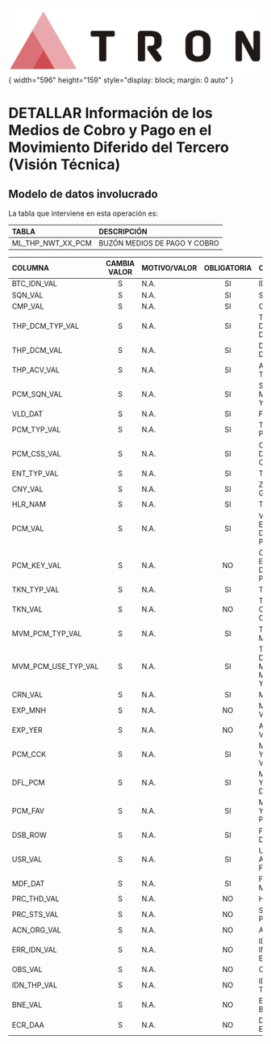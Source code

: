 ![Imagen LOGO](./00-Imagen/logo-TRON.png){ width="596" height="159" style="display: block; margin: 0 auto" }

# DETALLAR Información de los Medios de Cobro y Pago en el Movimiento Diferido del Tercero (**Visión Técnica**)

## **Modelo de datos involucrado**
La tabla que interviene en esta operación es:

| TABLA | DESCRIPCIÓN |
|:--- |:--- |
| ML_THP_NWT_XX_PCM              | BUZÓN MEDIOS DE PAGO Y COBRO                                                                        |

| COLUMNA | CAMBIA VALOR | MOTIVO/VALOR | OBLIGATORIA | COMENTARIO |
|:--- |:---: |:--- |:---: |:--- |
| BTC_IDN_VAL | S | N.A. | SI | IDENTIFICADOR | 
| SQN_VAL | S | N.A. | SI | SECUENCIA | 
| CMP_VAL | S | N.A. | SI | COMPAÑÍA | 
| THP_DCM_TYP_VAL | S | N.A. | SI | TIPO DEL DOCUMENTO DEL TERCERO | 
| THP_DCM_VAL | S | N.A. | SI | DOCUMENTO DEL TERCERO | 
| THP_ACV_VAL | S | N.A. | SI | ACTIVIDAD TERCERO | 
| PCM_SQN_VAL | S | N.A. | SI | SECUENCIAL MEDIO DE PAGO Y COBRO | 
| VLD_DAT | S | N.A. | SI | FECHA VALIDEZ | 
| PCM_TYP_VAL | S | N.A. | SI | TIPO MEDIO DE PAGO Y COBRO | 
| PCM_CSS_VAL | S | N.A. | SI | CLASE MEDIO DE PAGO Y COBRO | 
| ENT_TYP_VAL | S | N.A. | SI | TIPO ENTIDAD | 
| CNY_VAL | S | N.A. | SI | ZONA UNO GEOGRÁFICA | 
| HLR_NAM | S | N.A. | SI | TITULAR | 
| PCM_VAL | S | N.A. | SI | VALOR ENCRIPTADO DEL MEDIO DE PAGO Y COBRO | 
| PCM_KEY_VAL | S | N.A. | NO | CLAVE ENCRIPTADO DEL MEDIO DE PAGO Y COBRO | 
| TKN_TYP_VAL | S | N.A. | SI | TIPO DE TOKEN | 
| TKN_VAL | S | N.A. | NO | TOKEN MEDIO COBRO PAGO Y COBRO | 
| MVM_PCM_TYP_VAL | S | N.A. | SI | TIPO MOVIMIENTO | 
| MVM_PCM_USE_TYP_VAL | S | N.A. | SI | TIPO DE USO DEL MOVIMIENTO DE MEDIO DE PAGO Y COBRO | 
| CRN_VAL | S | N.A. | SI | MONEDA | 
| EXP_MNH | S | N.A. | NO | MES VENCIMIENTO | 
| EXP_YER | S | N.A. | NO | AÑO VENCIMIENTO | 
| PCM_CCK | S | N.A. | SI | MEDIO DE PAGO Y COBRO VALIDADO | 
| DFL_PCM | S | N.A. | SI | MEDIO DE PAGO Y COBRO DEFECTO | 
| PCM_FAV | S | N.A. | SI | MEDIO DE PAGO Y COBRO PREFERIDO | 
| DSB_ROW | S | N.A. | SI | FILA DESHABILITADA | 
| USR_VAL | S | N.A. | SI | USUARIO QUE ACTUALIZO LA FILA | 
| MDF_DAT | S | N.A. | SI | FECHA MODIFICACIÓN | 
| PRC_THD_VAL | S | N.A. | NO | HILO | 
| PRC_STS_VAL | S | N.A. | NO | SITUACIÓN DEL PROCESO | 
| ACN_ORG_VAL | S | N.A. | NO | ACCIÓN ORIGEN | 
| ERR_IDN_VAL | S | N.A. | NO | IDENTIFICADOR INTERNO DEL ERROR | 
| OBS_VAL | S | N.A. | NO | OBSERVACIONES | 
| IDN_THP_VAL | S | N.A. | NO | IDENTIFICADOR TERCERO | 
| BNE_VAL | S | N.A. | NO | ENTIDAD BANCARIA | 
| ECR_DAA | S | N.A. | NO | DATOS ENCRIPTADOS | 
